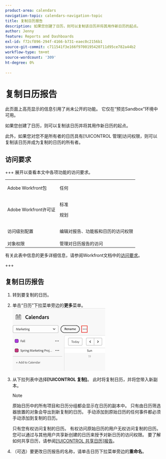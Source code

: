 ```yaml
---
product-area: calendars
navigation-topic: calendars-navigation-topic
title: 复制日历报告
description: 如果您创建了日历，则可以复制该日历并将其用作新日历的起点。
author: Jenny
feature: Reports and Dashboards
exl-id: f72cf896-294f-4166-b731-eaec0c2156b1
source-git-commit: c711541f3e166f9700195420711d95ce782a44b2
workflow-type: tm+mt
source-wordcount: '309'
ht-degree: 0%

---
```


# 复制日历报告

<span class="preview">此页面上高亮显示的信息引用了尚未公开的功能。 它仅在“预览Sandbox”环境中可用。</span>

如果您创建了日历，则可以复制该日历并将其用作新日历的起点。

此外，如果您对您不是所有者的日历具有[!UICONTROL 管理]访问权限，则可以复制该日历并成为复制的日历的所有者。

## 访问要求

+++ 展开以查看本文中各项功能的访问要求。

<table style="table-layout:auto"> 
 <col> 
 </col> 
 <col> 
 </col> 
 <tbody> 
  <tr> 
   <td role="rowheader">Adobe Workfront包</td> 
   <td> <p>任何</p> </td> 
  </tr> 
  <tr> 
   <td role="rowheader">Adobe Workfront许可证</td> 
   <td><p>标准</p>
       <p>规划</p></td> 
  </tr> 
  <tr> 
   <td role="rowheader">访问级别配置</td> 
   <td> <p> 编辑对报告、功能板和日历的访问权限</p></td> 
  </tr> 
  <tr> 
   <td role="rowheader">对象权限</td> 
   <td>管理对日历报告的访问</td> 
  </tr> 
 </tbody> 
</table>

有关此表中信息的更多详细信息，请参阅Workfront文档中的[访问要求](/help/quicksilver/administration-and-setup/add-users/access-levels-and-object-permissions/access-level-requirements-in-documentation.md)。

+++


## 复制日历报告

1. 转到要复制的日历。
1. 单击“日历”下拉菜单旁边的&#x200B;**更多**&#x200B;菜单。
   ![日历更多菜单](assets/more-menu-calendar.png)

1. 从下拉列表中选择&#x200B;**[!UICONTROL 复制]**。 此时将复制日历，并将您带入新副本。


   >[!NOTE]
   >
   >原始日历中的所有项目和日历分组都会显示在日历的副本中。 只有由日历筛选器放置的对象会导出到新复制的日历。 手动添加到原始日历的任何事件都必须手动添加到复制的日历。
   >
   >只有您有权访问复制的日历。 有权访问原始日历的用户无权访问复制的日历。 您可以通过与其他用户共享新创建的日历来授予对新日历的访问权限。 要了解如何共享日历，请参阅[[!UICONTROL 共享日历]报告](../../../reports-and-dashboards/reports/calendars/share-a-calendar-report.md)。

1. （可选）要更改日历报告的名称，请单击日历下拉菜单旁边的&#x200B;**重命名**。
